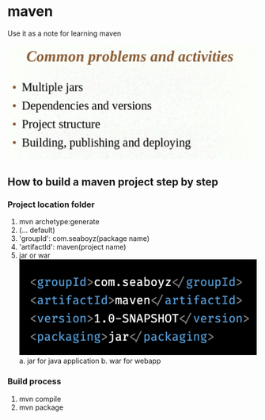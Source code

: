 # maven

Use it as a note for learning maven

![](./images/Screen%20Shot%202022-04-09%20at%203.20.48%20AM.png)

## How to build a maven project step by step

### Project location folder

1. mvn archetype:generate
2. (... default)
3. 'groupId': com.seaboyz(package name)
4. 'artifactId': maven(project name)
5. <packaging>jar</packaging> or <packaging>war</packaging>
   ![](./images/Screen%20Shot%202022-04-09%20at%203.59.50%20AM.png)
   a. jar for java application
   b. war for webapp

### Build process

1. mvn compile
2. mvn package
